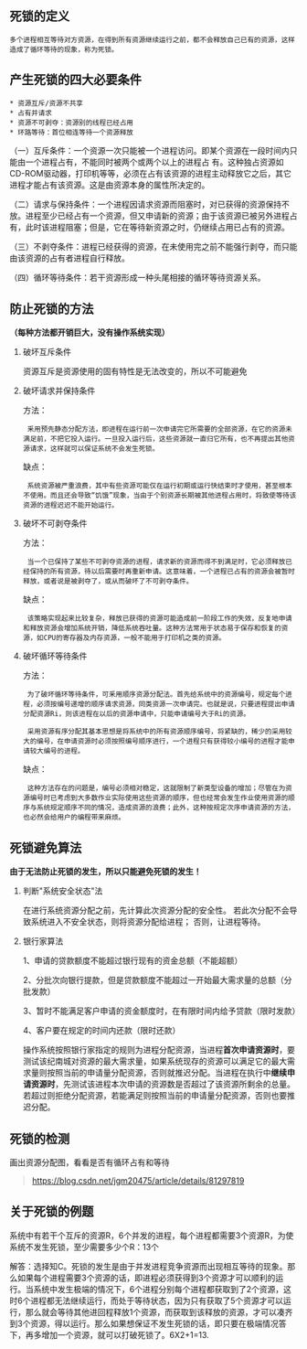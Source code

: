 ## 死锁的定义

	多个进程相互等待对方资源，在得到所有资源继续运行之前，都不会释放自己已有的资源，这样造成了循环等待的现象，称为死锁。

## 产生死锁的四大必要条件

	* 资源互斥/资源不共享
	* 占有并请求
	* 资源不可剥夺：资源别的线程已经占用
	* 环路等待：首位相连等待一个资源释放

（一）互斥条件：一个资源一次只能被一个进程访问。即某个资源在一段时间内只能由一个进程占有，不能同时被两个或两个以上的进程占 有。这种独占资源如CD-ROM驱动器，打印机等等，必须在占有该资源的进程主动释放它之后，其它进程才能占有该资源。这是由资源本身的属性所决定的。

（二）请求与保持条件：一个进程因请求资源而阻塞时，对已获得的资源保持不放。进程至少已经占有一个资源，但又申请新的资源；由于该资源已被另外进程占有，此时该进程阻塞；但是，它在等待新资源之时，仍继续占用已占有的资源。

（三）不剥夺条件：进程已经获得的资源，在未使用完之前不能强行剥夺，而只能由该资源的占有者进程自行释放。

（四）循环等待条件：若干资源形成一种头尾相接的循环等待资源关系。

## 防止死锁的方法

**（每种方法都开销巨大，没有操作系统实现）**

1. 破坏互斥条件

	资源互斥是资源使用的固有特性是无法改变的，所以不可能避免

2. 破坏请求并保持条件

	方法：

		釆用预先静态分配方法，即进程在运行前一次申请完它所需要的全部资源，在它的资源未满足前，不把它投入运行。一旦投入运行后，这些资源就一直归它所有，也不再提出其他资源请求，这样就可以保证系统不会发生死锁。

	缺点：

		系统资源被严重浪费，其中有些资源可能仅在运行初期或运行快结束时才使用，甚至根本不使用。而且还会导致“饥饿”现象，当由于个别资源长期被其他进程占用时，将致使等待该资源的进程迟迟不能开始运行。

3. 破坏不可剥夺条件

	方法：

		当一个已保持了某些不可剥夺资源的进程，请求新的资源而得不到满足时，它必须释放已经保持的所有资源，待以后需要时再重新申请。这意味着，一个进程已占有的资源会被暂时释放，或者说是被剥夺了，或从而破坏了不可剥夺条件。

	缺点：

		该策略实现起来比较复杂，释放已获得的资源可能造成前一阶段工作的失效，反复地申请和释放资源会增加系统开销，降低系统吞吐量。这种方法常用于状态易于保存和恢复的资源，如CPU的寄存器及内存资源，一般不能用于打印机之类的资源。

4. 破坏循环等待条件

	方法：

		为了破坏循环等待条件，可釆用顺序资源分配法。首先给系统中的资源编号，规定每个进程，必须按编号递增的顺序请求资源，同类资源一次申请完。也就是说，只要进程提出申请分配资源Ri，则该进程在以后的资源申请中，只能申请编号大于Ri的资源。

		采用资源有序分配其基本思想是将系统中的所有资源顺序编号，将紧缺的，稀少的采用较大的编号，在申请资源时必须按照编号顺序进行，一个进程只有获得较小编号的进程才能申请较大编号的进程。

	缺点：

		这种方法存在的问题是，编号必须相对稳定，这就限制了新类型设备的增加；尽管在为资源编号时已考虑到大多数作业实际使用这些资源的顺序，但也经常会发生作业使用资源的顺序与系统规定顺序不同的情况，造成资源的浪费；此外，这种按规定次序申请资源的方法，也必然会给用户的编程带来麻烦。

## 死锁避免算法

**由于无法防止死锁的发生，所以只能避免死锁的发生！**

1. 判断"系统安全状态"法

	在进行系统资源分配之前，先计算此次资源分配的安全性。
	若此次分配不会导致系统进入不安全状态，则将资源分配给进程； 否则，让进程等待。 

2. 银行家算法

	1、申请的贷款额度不能超过银行现有的资金总额（不能超额）

	2、分批次向银行提款，但是贷款额度不能超过一开始最大需求量的总额（分批发款）

	3、暂时不能满足客户申请的资金额度时，在有限时间内给予贷款（限时发款）

	4、客户要在规定的时间内还款（限时还款）

	操作系统按照银行家指定的规则为进程分配资源，当进程**首次申请资源时**，要测试该纪南城对资源的最大需求量，如果系统现存的资源可以满足它的最大需求量则按照当前的申请量分配资源，否则就推迟分配。当进程在执行中**继续申请资源时**，先测试该进程本次申请的资源数是否超过了该资源所剩余的总量。若超过则拒绝分配资源，若能满足则按照当前的申请量分配资源，否则也要推迟分配。

## 死锁的检测

画出资源分配图，看看是否有循环占有和等待

> https://blog.csdn.net/jgm20475/article/details/81297819

## 关于死锁的例题

系统中有若干个互斥的资源R，6个并发的进程，每个进程都需要3个资源R，为使系统不发生死锁，至少需要多少个R：13个

解答：选择知C。死锁的发生是由于并发进程竞争资源而出现相互等待的现象。那么如果每个进程需要3个资源的话，即进程必须获得到3个资源才可以顺利的运行。当系统中发生极端的情况下，6个进程分别每个进程都获取到了2个资源，这时6个进程都无法继续运行，而处于等待状态，因为只有获取了5个资源才可以运行，那么就会等待其他进回程释放1个资源，而获取到该释放的资源，才可以凑齐到3个资源，得以运行。那么如果想保证不发生死锁的话，即只要在极端情况答下，再多增加一个资源，就可以打破死锁了。6X2+1=13.